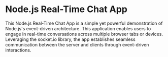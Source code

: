 # Node.js Real-Time Chat App

This Node.js Real-Time Chat App is a simple yet powerful demonstration of Node.js's event-driven architecture. This application enables users to engage in real-time conversations across multiple browser tabs or devices. Leveraging the socket.io library, the app establishes seamless communication between the server and clients through event-driven interactions.
